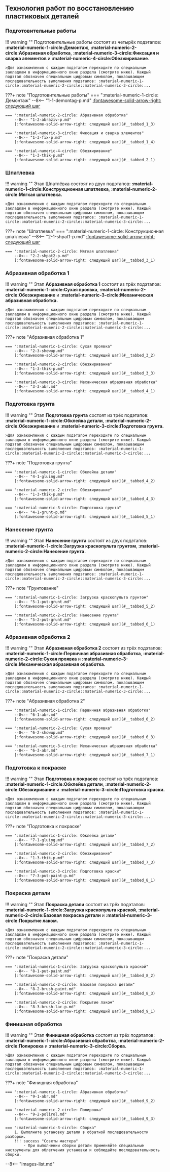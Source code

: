 ## Технология работ по восстановлению  пластиковых деталей

### Подготовительные работы

!!! warning ""
	Подготовительные работы состоят из четырёх подэтапов: __:material-numeric-1-circle:Демонтаж__, __:material-numeric-2-circle:Абразивная обработка__, __:material-numeric-3-circle:Фиксация и сварка элементов__ и __:material-numeric-4-circle:Обезжиривание__. 
	
	>Для ознакомления с каждым подэтапом переходите по специальным закладкам в информационного окне раздела (смотрите ниже). Каждый подэтап обозначен специальным цифровым символом, показывающим последовательность выполнения подэтапов: :material-numeric-1-circle::material-numeric-2-circle::material-numeric-3-circle:...

???+ note "Подготовительные работы"
	=== ":material-numeric-1-circle: Демонтаж"
		--8<-- "1-1-demontag-p.md"
	    [:fontawesome-solid-arrow-right: следующий шаг](#__tabbed_1_2)

	=== ":material-numeric-2-circle: Абразивная обработка"
		--8<-- "1-2-abraziv-p.md"
	    [:fontawesome-solid-arrow-right: следующий шаг](#__tabbed_1_3)

	=== ":material-numeric-3-circle: Фиксация и сварка элементов"
		--8<-- "1-3-fix-p.md"
	    [:fontawesome-solid-arrow-right: следующий шаг](#__tabbed_1_4)

	=== ":material-numeric-4-circle: Обезжиривание"
		--8<-- "1-3-thik-p.md"
	    [:fontawesome-solid-arrow-right: следующий шаг](#__tabbed_2_1)

### Шпатлевка

!!! warning ""
	Этап Шпатлёвка состоят из двух подэтапов: __:material-numeric-1-circle:Конструкционная шпатлевка__, __:material-numeric-2-circle:Мягкая шпатлевка.__
	
	>Для ознакомления с каждым подэтапом переходите по специальным закладкам в информационного окне раздела (смотрите ниже). Каждый подэтап обозначен специальным цифровым символом, показывающим последовательность выполнения подэтапов: :material-numeric-1-circle::material-numeric-2-circle::material-numeric-3-circle:...

???+ note "Шпатлевка"
	=== ":material-numeric-1-circle: Конструкционная шпатлевка"
		--8<-- "2-1-shpat1-p.md"
	    [:fontawesome-solid-arrow-right: следующий шаг](#__tabbed_2_2)

	=== ":material-numeric-2-circle: Мягкая шпатлевка"
		--8<-- "2-2-shpat2-p.md"
	    [:fontawesome-solid-arrow-right: следующий шаг](#__tabbed_3_1)


### Абразивная обработка 1

!!! warning ""
	Этап __Абразивная обработка 1__ состоят из трёх подэтапов: __:material-numeric-1-circle:Сухая проявка__, __:material-numeric-2-circle:Обезжиривание__ и __:material-numeric-3-circle:Механическая абразивная обработка.__
	
	>Для ознакомления с каждым подэтапом переходите по специальным закладкам в информационного окне раздела (смотрите ниже). Каждый подэтап обозначен специальным цифровым символом, показывающим последовательность выполнения подэтапов: :material-numeric-1-circle::material-numeric-2-circle::material-numeric-3-circle:...

???+ note "Абразивная обработка 1"

	=== ":material-numeric-1-circle: Сухая проявка"
		--8<-- "2-3-showup.md"
	    [:fontawesome-solid-arrow-right: следующий шаг](#__tabbed_3_2)
			
	=== ":material-numeric-2-circle: Обезжиривание"
		--8<-- "1-3-thik-p.md"
	    [:fontawesome-solid-arrow-right: следующий шаг](#__tabbed_3_3)

	=== ":material-numeric-3-circle: Механическая абразивная обработка"
		--8<-- "3-3-abr.md"
	    [:fontawesome-solid-arrow-right: следующий шаг](#__tabbed_4_1)

### Подготовка грунта

!!! warning ""
	Этап __Подготовка грунта__ состоят из трёх подэтапов: __:material-numeric-1-circle:Обклейка детали__, __:material-numeric-2-circle:Обезжиривание__ и __:material-numeric-3-circle:Подготовка грунта.__
	
	>Для ознакомления с каждым подэтапом переходите по специальным закладкам в информационного окне раздела (смотрите ниже). Каждый подэтап обозначен специальным цифровым символом, показывающим последовательность выполнения подэтапов: :material-numeric-1-circle::material-numeric-2-circle::material-numeric-3-circle:...

???+ note "Подготовка грунта"

	=== ":material-numeric-1-circle: Обклейка детали"
		--8<-- "4-1-gluing.md"
	    [:fontawesome-solid-arrow-right: следующий шаг](#__tabbed_4_2)
			
	=== ":material-numeric-2-circle: Обезжиривание"
		--8<-- "1-3-thik-p.md"
	    [:fontawesome-solid-arrow-right: следующий шаг](#__tabbed_4_3)

	=== ":material-numeric-3-circle: Подготовка грунта"
		--8<-- "4-1-grunt-p.md"
	    [:fontawesome-solid-arrow-right: следующий шаг](#__tabbed_5_1)


### Нанесение грунта

!!! warning ""
	Этап __Нанесение грунта__ состоят из двух подэтапов: __:material-numeric-1-circle:Загрузка краскопульта грунтом__, __:material-numeric-2-circle:Нанесение грунта.__
	
	>Для ознакомления с каждым подэтапом переходите по специальным закладкам в информационного окне раздела (смотрите ниже). Каждый подэтап обозначен специальным цифровым символом, показывающим последовательность выполнения подэтапов: :material-numeric-1-circle::material-numeric-2-circle::material-numeric-3-circle:...

???+ note "Грунтование"

	=== ":material-numeric-1-circle: Загрузка краскопульта грунтом"
		--8<-- "5-1-put-grunt.md"
	    [:fontawesome-solid-arrow-right: следующий шаг](#__tabbed_5_2)
			
	=== ":material-numeric-2-circle: Нанесение грунта"
		--8<-- "5-2-put-grunt.md"
	    [:fontawesome-solid-arrow-right: следующий шаг](#__tabbed_6_1)

### Абразивная обработка 2

!!! warning ""
	Этап __Абразивная обработка 2__ состоят из трёх подэтапов: __:material-numeric-1-circle:Первичная абразивная обработка__, __:material-numeric-2-circle:Сухая проявка__ и __:material-numeric-3-circle:Механическая абразивная обработка.__
	
	>Для ознакомления с каждым подэтапом переходите по специальным закладкам в информационного окне раздела (смотрите ниже). Каждый подэтап обозначен специальным цифровым символом, показывающим последовательность выполнения подэтапов: :material-numeric-1-circle::material-numeric-2-circle::material-numeric-3-circle:...

???+ note "Абразивная обработка 2"

	=== ":material-numeric-1-circle: Первичная абразивная обработка"
		--8<-- "6-1-abr.md"
		[:fontawesome-solid-arrow-right: следующий шаг](#__tabbed_6_2)
			
	=== ":material-numeric-2-circle: Сухая проявка"
		--8<-- "6-2-showup.md"
	    [:fontawesome-solid-arrow-right: следующий шаг](#__tabbed_6_3)

	=== ":material-numeric-3-circle: Механическая абразивная обработка"
		--8<-- "6-3-abr.md"
	    [:fontawesome-solid-arrow-right: следующий шаг](#__tabbed_7_1)

### Подготовка к покраске

!!! warning ""
	Этап __Подготовка к покраске__ состоят из трёх подэтапов: __:material-numeric-1-circle:Обклейка детали__, __:material-numeric-2-circle:Обезжиривание__ и __:material-numeric-3-circle:Подготовка краски.__
	
	>Для ознакомления с каждым подэтапом переходите по специальным закладкам в информационного окне раздела (смотрите ниже). Каждый подэтап обозначен специальным цифровым символом, показывающим последовательность выполнения подэтапов: :material-numeric-1-circle::material-numeric-2-circle::material-numeric-3-circle:...

???+ note "Подготовка к покраске"

	=== ":material-numeric-1-circle: Обклейка детали"
		--8<-- "7-1-gluing.md"
	    [:fontawesome-solid-arrow-right: следующий шаг](#__tabbed_7_2)
			
	=== ":material-numeric-2-circle: Обезжиривание"
		--8<-- "1-3-thik-p.md"
	    [:fontawesome-solid-arrow-right: следующий шаг](#__tabbed_7_3)

	=== ":material-numeric-3-circle: Подготовка краски"
		--8<-- "7-3-put-paint-p.md"
	    [:fontawesome-solid-arrow-right: следующий шаг](#__tabbed_8_1)

### Покраска детали

!!! warning ""
	Этап __Покраска детали__ состоят из трёх подэтапов: __:material-numeric-1-circle:Загрузка краскопульта краской__, __:material-numeric-2-circle:Базовая покраска детали__ и __:material-numeric-3-circle:Покрытие лаком.__
	
	>Для ознакомления с каждым подэтапом переходите по специальным закладкам в информационного окне раздела (смотрите ниже). Каждый подэтап обозначен специальным цифровым символом, показывающим последовательность выполнения подэтапов: :material-numeric-1-circle::material-numeric-2-circle::material-numeric-3-circle:...

???+ note "Покраска детали"

	=== ":material-numeric-1-circle: Загрузка краскопульта краской"
		--8<-- "8-1-put-paint.md"
	    [:fontawesome-solid-arrow-right: следующий шаг](#__tabbed_8_2)
			
	=== ":material-numeric-2-circle: Базовая покраска детали"
		--8<-- "8-2-brush-paint.md"
	    [:fontawesome-solid-arrow-right: следующий шаг](#__tabbed_8_3)

	=== ":material-numeric-2-circle: Покрытие лаком"
		--8<-- "8-3-brush-lac-p.md"
	    [:fontawesome-solid-arrow-right: следующий шаг](#__tabbed_9_1)

### Финишная обработка

!!! warning ""
	Этап __Финишная обработка__ состоят из трёх подэтапов: __:material-numeric-1-circle:Абразивная обработка__, __:material-numeric-2-circle:Полировка__ и __:material-numeric-3-circle:Сборка.__
	
	>Для ознакомления с каждым подэтапом переходите по специальным закладкам в информационного окне раздела (смотрите ниже). Каждый подэтап обозначен специальным цифровым символом, показывающим последовательность выполнения подэтапов: :material-numeric-1-circle::material-numeric-2-circle::material-numeric-3-circle:...

???+ note "Финишная обработка"

	=== ":material-numeric-1-circle: Абразивная обработка"
		--8<-- "9-1-abr.md"
		[:fontawesome-solid-arrow-right: следующий шаг](#__tabbed_9_2)
			
	=== ":material-numeric-2-circle: Полировка"
		--8<-- "9-2-polirol.md"
		[:fontawesome-solid-arrow-right: следующий шаг](#__tabbed_9_3)

	=== ":material-numeric-3-circle: Сборка"
		1. Выполните установку детали в обратной последовательности разборки.
		!!! success "Советы мастера"
			- При выполнении сборки детали применяйте специальные инструменты для облегчения установки и соблюдайте последовательность сборки.
--8<-- "images-list.md"
